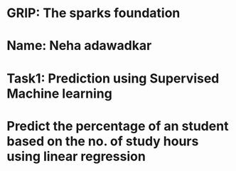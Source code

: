 # GRIP: The sparks foundation
# Name: Neha adawadkar
# Task1: Prediction using Supervised Machine learning
# Predict the percentage of an student based on the no. of study hours using linear regression
